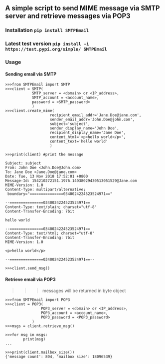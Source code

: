 ## A simple script to send MIME message via SMTP server and retrieve messages via POP3

### Installation ```pip install SMTPEmail```
### Latest test version ```pip install -i https://test.pypi.org/simple/ SMTPEmail```

### Usage

#### Sending email via SMTP

```shell
>>>from SMTPEmail import SMTP
>>>client = SMTP(
			SMTP_server = <domain> or <IP_address>,
			SMTP_account = <account_name>,
			password = <SMTP_password>
			)
>>>client.create_mime(
					recipient_email_addr='Jane.Doe@jane.com',
					sender_email_addr='John.Doe@john.com',
					subject='subject',
					sender_display_name='John Doe',
					recipient_display_name='Jane Doe',
					content_html='<p>hello world</p>',
					content_text='hello world'
					)
   
>>>print(client) #print the message

Subject: subject
From: John Doe <John.Doe@John.com>
To: Jane Doe <Jane.Doe@jane.com>
Date: Tue, 13 Nov 2018 17:52:01 +0800
Message-Id: 154210272151.1976.14038029430513051529@Jane.com
MIME-Version: 1.0
Content-Type: multipart/alternative;
 boundary="===============0340024224523524971=="

--===============0340024224523524971==
Content-Type: text/plain; charset="utf-8"
Content-Transfer-Encoding: 7bit

hello world

--===============0340024224523524971==
Content-Type: text/html; charset="utf-8"
Content-Transfer-Encoding: 7bit
MIME-Version: 1.0

<p>hello world</p>

--===============0340024224523524971==--

>>>client.send_msg()
```
#### Retrieve email via POP3

>>>messages will be returned in byte object

```shell
>>>from SMTPEmail import POP3
>>>client = POP3(
				POP3_server = <domain> or <IP_address>,
				POP3_account = <account_name>,
				POP3_password = <POP3_password>
			)
>>>msgs = client.retrieve_msg()

>>>for msg in msgs:
		print(msg)
...

>>>print(client.mailbox_size())
{'message count': 804, 'mailbox size': 18096539}
```

